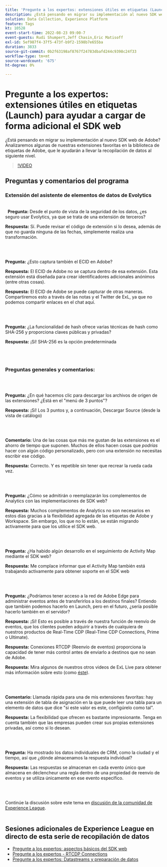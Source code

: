 ```yaml
---
title: 'Pregunte a los expertos: extensiones útiles en etiquetas (Launch) para ayudar a cargar de forma adicional el SDK web'
description: ¿Está pensando en migrar su implementación al nuevo SDK web de Adobe?  Analizaremos algunas de nuestras extensiones favoritas en la biblioteca de etiquetas de Adobe, que le ayudarán a llevar la recopilación de datos al siguiente nivel.
solution: Data Collection, Experience Platform
feature: Tags
kt: 10528
event-start-time: 2022-08-23 09:00-7
event-guests: Rudi Shumpert,Jeff Chasin,Eric Matisoff
exl-id: 5ef987f4-37f5-473f-b9f2-1598b7e655ba
duration: 3833
source-git-commit: 0b2f63198af8767f24783dbafd244c9398c24f33
workflow-type: tm+mt
source-wordcount: '675'
ht-degree: 0%

---
```


# Pregunte a los expertos: extensiones útiles en etiquetas (Launch) para ayudar a cargar de forma adicional el SDK web

¿Está pensando en migrar su implementación al nuevo SDK web de Adobe?  Analizaremos algunas de nuestras extensiones favoritas en la biblioteca de etiquetas de Adobe, que le ayudarán a llevar la recopilación de datos al siguiente nivel.

>[!VIDEO](https://video.tv.adobe.com/v/346610/?quality=12&learn=on)

## Preguntas y comentarios del programa

### Extensión del asistente de elementos de datos de Evolytics

<br> 
**Pregunta:** Desde el punto de vista de la seguridad de los datos, ¿es seguro usar Evolytics, ya que se trata de una extensión de terceros?

**Respuesta:** Sí. Puede revisar el código de extensión si lo desea, además de que no guarda ninguna de las fechas, simplemente realiza una transformación.

<br> 

**Pregunta:** ¿Esto captura también el ECID en Adobe?

**Respuesta:** El ECID de Adobe no se captura dentro de esa extensión. Esta extensión está diseñada para crear identificadores adicionales anónimos (entre otras cosas).

**Respuesta:** El ECID de Adobe se puede capturar de otras maneras. Compartiremos esto a través de las notas y el Twitter de ExL, ya que no podemos compartir enlaces en el chat aquí.

<br> 

**Pregunta:** ¿La funcionalidad de hash ofrece varias técnicas de hash como SHA-256 y proporciona claves públicas y privadas?

**Respuesta:** ¡Sí! SHA-256 es la opción predeterminada

<br> 

### Preguntas generales y comentarios:

<br> 

**Pregunta:** ¿En qué hacemos clic para descargar los archivos de origen de las extensiones? ¿Está en el &quot;menú de 3 puntos&quot;?

**Respuesta:** ¡Sí! Los 3 puntos y, a continuación, Descargar Source (desde la vista de catálogo)

<br> 

**Comentario:** Una de las cosas que más me gustan de las extensiones es el ahorro de tiempo que suponen. Muchos de ellos hacen cosas que *podrías* hacer con algún código personalizado, pero con una extensión no necesitas escribir ese código.

**Respuesta:** Correcto. Y es repetible sin tener que recrear la rueda cada vez.

<br> 

**Pregunta:** ¿Cómo se admitirán o reemplazarán los complementos de Analytics con las implementaciones de SDK web?

**Respuesta:** Muchos complementos de Analytics no son necesarios en estos días gracias a la flexibilidad agregada de las etiquetas de Adobe y Workspace. Sin embargo, los que no lo están, se están migrando activamente para que los utilice el SDK web.

<br> 

**Pregunta:** ¿Ha habido algún desarrollo en el seguimiento de Activity Map mediante el SDK web?

**Respuesta:** Me complace informar que el Activity Map también está trabajando activamente para obtener soporte en el SDK web

<br> 

**Pregunta:** ¿Podríamos tener acceso a la red de Adobe Edge para administrar eventos antes de transferirlos a los destinos finales? Entiendo que también podemos hacerlo en Launch, pero en el futuro, ¿sería posible hacerlo también en el servidor?

**Respuesta:** ¡Sí! Esto es posible a través de nuestra función de reenvío de eventos, que los clientes pueden adquirir a través de cualquiera de nuestros productos de Real-Time CDP (Real-Time CDP Connections, Prime o Ultimate).

**Respuesta:** Conexiones RTCDP (Reenvío de eventos) proporciona la capacidad de tener más control antes de enviarlo a destinos que no sean de Adobe.

**Respuesta:** Mira algunos de nuestros otros videos de ExL Live para obtener más información sobre esto (como [éste](exl-live-episode-06-23-22.md)).

<br> 

**Comentario:** Llamada rápida para una de mis extensiones favoritas: hay una extensión de tabla de asignación en la que puede leer una tabla para un elemento de datos que dice &quot;si este valor es este, configúrelo como tal&quot;.

**Respuesta:** La flexibilidad que ofrecen es bastante impresionante. Tenga en cuenta también que las empresas pueden crear sus propias extensiones privadas, así como si lo desean.

<br> 

**Pregunta:** Ha mostrado los datos individuales de CRM, como la ciudad y el tiempo, así que ¿dónde almacenamos la respuesta individual?

**Respuesta:** Las respuestas se almacenan en cada evento único que almacena en déclencheur una regla dentro de una propiedad de reenvío de eventos y se utiliza únicamente en ese evento específico.

<br> 

Continúe la discusión sobre este tema en [discusión de la comunidad de Experience League](https://experienceleaguecommunities.adobe.com/t5/adobe-experience-platform/experience-league-live-post-session-discussion-useful-extensions/m-p/542620?profile.language=es#M240).
<br> 

## Sesiones adicionales de Experience League en directo de esta serie de recopilación de datos

* [Pregunte a los expertos: aspectos básicos del SDK web](exl-live-episode-05-26-22.md)
* [Pregunte a los expertos - RTCDP Connections](exl-live-episode-06-23-22.md)
* [Pregunte a los expertos: Datastreams y preparación de datos](exl-live-episode-07-21-22.md)


